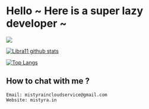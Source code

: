 # Hello ~ Here is a super lazy developer ~

[![](https://img.shields.io/badge/-@UnknownMistyRain-%23181717?style=flat-square&logo=github)](https://github.com/UnknownMistyRain)

[![Libra11 github stats](https://github-readme-stats.vercel.app/api?username=UnknownMistyRain&count_private=true&show_icons=true&theme=radical)](https://github.com/UnknownMistyRain)

[![Top Langs](https://github-readme-stats.vercel.app/api/top-langs/?username=UnknownMistyRain&theme=radical)](https://github.com/UnknownMistyRain)

## How to chat with me ?

```text
Email: mistyraincloudservice@gmail.com
Website: mistyra.in
```
